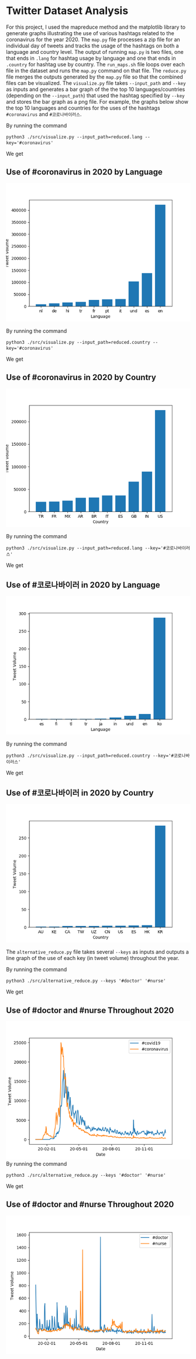 # Twitter Dataset Analysis

For this project, I used the mapreduce method and the matplotlib library to generate graphs illustrating the use of various hashtags related to the coronavirus for the year 2020.
The `map.py` file processes a zip file for an individual day of tweets and tracks the usage of the hashtags on both a language and country level.
The output of running `map.py` is two files, one that ends in `.lang` for hashtag usage by language and one that ends in `.country` for hashtag use by country.
The `run_maps.sh` file loops over each file in the dataset and runs the `map.py` command on that file.
The `reduce.py` file merges the outputs generated by the `map.py` file so that the combined files can be visualized.
The `visualize.py` file takes `--input_path` and `--key` as inputs and generates a bar graph of the the top 10 languages/countries (depending on the `--input_path`) that used the hashtag specified by `--key` and stores the bar graph as a png file.
For example, the graphs below show the top 10 languages and countries for the uses of the hashtags `#coronavirus` and `#코로나바이러스`. 

By running the command 
```
python3 ./src/visualize.py --input_path=reduced.lang --key='#coronavirus'
```
We get

## Use of #coronavirus in 2020 by Language

![#coronavirus by language](coronavirus_lang.png)

By running the command
```
python3 ./src/visualize.py --input_path=reduced.country --key='#coronavirus'
```
We get

## Use of #coronavirus in 2020 by Country

![#coronavirus by country](coronavirus_country.png)

By running the command
```
python3 ./src/visualize.py --input_path=reduced.lang --key='#코로나바이러스'
```
We get

## Use of #코로나바이러 in 2020 by Language

![#코로나바이러by language](코로나바이러스_lang.png)

By running the command
```
python3 ./src/visualize.py --input_path=reduced.country --key='#코로나바이러스'
```
We get

## Use of #코로나바이러 in 2020 by Country

![#코로나바이러by country](코로나바이러스_country.png)

The `alternative_reduce.py` file takes several `--keys` as inputs and outputs a line graph of the use of each key (in tweet volume) throughout the year.

By running the command
```
python3 ./src/alternative_reduce.py --keys '#doctor' '#nurse'
```
We get 
## Use of #doctor and #nurse Throughout 2020

![#covid19 and #coronavirus throughout 2020](covid19_coronavirus.png)
By running the command
```
python3 ./src/alternative_reduce.py --keys '#doctor' '#nurse'
```
We get
## Use of #doctor and #nurse Throughout 2020

![#doctor and #nurse throughout 2020](doctor_nurse.png)


